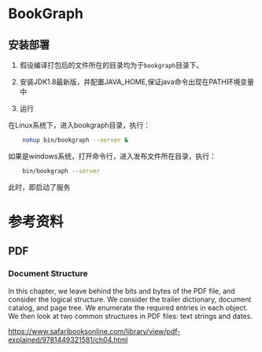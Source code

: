 BookGraph
======================

## 安装部署

1. 假设编译打包后的文件所在的目录均为于`bookgraph`目录下。

2. 安装JDK1.8最新版，并配置JAVA_HOME,保证java命令出现在PATH环境变量中

3. 运行

在Linux系统下，进入bookgraph目录，执行：

```bash
    nohup bin/bookgraph --server &
```

如果是windows系统，打开命令行，进入发布文件所在目录，执行：
```bash
    bin/bookgraph --server
```

此时，即启动了服务

参考资料
=============================

PDF
-----------------------------
### Document Structure
In this chapter, we leave behind the bits and bytes of the PDF file, and consider the logical structure. We consider the trailer dictionary, document catalog, and page tree. We enumerate the required entries in each object. We then look at two common structures in PDF files: text strings and dates.

https://www.safaribooksonline.com/library/view/pdf-explained/9781449321581/ch04.html

